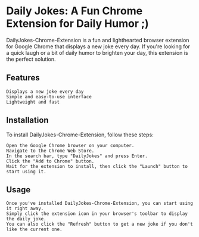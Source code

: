 # Daily Jokes: A Fun Chrome Extension for Daily Humor ;)

DailyJokes-Chrome-Extension is a fun and lighthearted browser extension for Google Chrome that displays a new joke every day. If you're looking for a quick laugh or a bit of daily humor to brighten your day, this extension is the perfect solution.

## Features

    Displays a new joke every day
    Simple and easy-to-use interface
    Lightweight and fast

## Installation

To install DailyJokes-Chrome-Extension, follow these steps:

    Open the Google Chrome browser on your computer.
    Navigate to the Chrome Web Store.
    In the search bar, type "DailyJokes" and press Enter.
    Click the "Add to Chrome" button.
    Wait for the extension to install, then click the "Launch" button to start using it.

## Usage

    Once you've installed DailyJokes-Chrome-Extension, you can start using it right away.
    Simply click the extension icon in your browser's toolbar to display the daily joke.
    You can also click the "Refresh" button to get a new joke if you don't like the current one.
